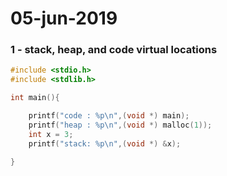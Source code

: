 # 05-jun-2019


### 1 - stack, heap, and code virtual locations

```C
#include <stdio.h>
#include <stdlib.h>

int main(){

	printf("code : %p\n",(void *) main);
	printf("heap : %p\n",(void *) malloc(1));
	int x = 3;
	printf("stack: %p\n",(void *) &x);

}
```
